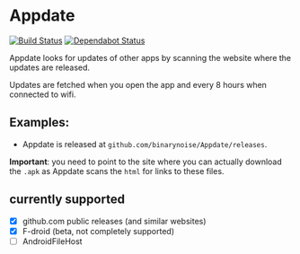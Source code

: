 # Appdate

[![Build Status](https://travis-ci.com/binarynoise/Appdate.svg?branch=master)](https://travis-ci.com/binarynoise/Appdate)
[![Dependabot Status](https://api.dependabot.com/badges/status?host=github&repo=binarynoise/Appdate)](https://dependabot.com)

Appdate looks for updates of other apps 
by scanning the website where the updates are released.

Updates are fetched when you open the app and every 8 hours
when connected to wifi.

## Examples:  
 - Appdate is released at 
 `github.com/binarynoise/Appdate/releases`.

**Important**: you need to point to the site where you can
actually download the `.apk` as Appdate scans the `html` for 
links to these files. 

## currently supported
 - [x] github.com public releases (and similar websites)
 - [x] F-droid (beta, not completely supported)
 - [ ] AndroidFileHost 
